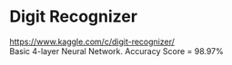 # Digit Recognizer
https://www.kaggle.com/c/digit-recognizer/  
Basic 4-layer Neural Network. Accuracy Score = 98.97%
